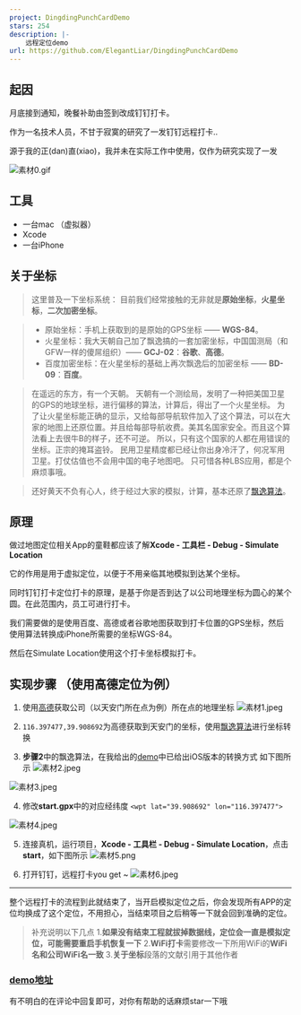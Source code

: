 ```yaml
---
project: DingdingPunchCardDemo
stars: 254
description: |-
    远程定位demo
url: https://github.com/ElegantLiar/DingdingPunchCardDemo
---
```



## 起因

月底接到通知，晚餐补助由签到改成钉钉打卡。

作为一名技术人员，不甘于寂寞的研究了一发钉钉远程打卡..

源于我的正(dan)直(xiao)，我并未在实际工作中使用，仅作为研究实现了一发

![素材0.gif](https://upload-images.jianshu.io/upload_images/1770896-2852c9503cb2a7e3.gif?imageMogr2/auto-orient/strip)

## 工具
- 一台mac （虚拟器）
- Xcode
- 一台iPhone 

## 关于坐标
>这里普及一下坐标系统： 目前我们经常接触的无非就是**原始坐标**，**火星坐标**，**二次加密坐标**。

>*   原始坐标：手机上获取到的是原始的GPS坐标 —— **WGS-84**。
>*   火星坐标：我大天朝自己加了飘逸搞的一套加密坐标，中国国测局（和GFW一样的傻屌组织）—— **GCJ-02**：**谷歌**、**高德**。
>*   百度加密坐标：在火星坐标的基础上再次飘逸后的加密坐标 —— **BD-09**：**百度**。

> 在遥远的东方，有一个天朝。 天朝有一个测绘局，发明了一种把美国卫星的GPS的地球坐标，进行偏移的算法，计算后，得出了一个火星坐标。 为了让火星坐标能正确的显示，又给每部导航软件加入了这个算法，可以在大家的地图上还原位置。并且给每部导航收费。美其名国家安全。而且这个算法看上去很牛B的样子，还不可逆。 所以，只有这个国家的人都在用错误的坐标。正宗的掩耳盗铃。 民用卫星精度都已经让你出身冷汗了，何况军用卫星。打仗估值也不会用中国的电子地图吧。 只可惜各种LBS应用，都是个麻烦事哦。

>还好黄天不负有心人，终于经过大家的模拟，计算，基本还原了[飘逸算法](https://github.com/googollee/eviltransform.git)。
>

## 原理
做过地图定位相关App的童鞋都应该了解**Xcode - 工具栏 - Debug - Simulate Location**

它的作用是用于虚拟定位，以便于不用亲临其地模拟到达某个坐标。

同时钉钉打卡定位打卡的原理，是基于你是否到达了以公司地理坐标为圆心的某个圆。在此范围内，员工可进行打卡。

我们需要做的是使用百度、高德或者谷歌地图获取到打卡位置的GPS坐标，然后使用算法转换成iPhone所需要的坐标WGS-84。

然后在Simulate Location使用这个打卡坐标模拟打卡。



## 实现步骤 （使用高德定位为例）
1. 使用[高德](http://lbs.amap.com/console/show/picker)获取公司（以天安门所在点为例）所在点的地理坐标
![素材1.jpeg](https://upload-images.jianshu.io/upload_images/1770896-423e26f1357fe6d9.jpeg?imageMogr2/auto-orient/strip%7CimageView2/2/w/1240)


2. `116.397477,39.908692`为高德获取到天安门的坐标，使用[飘逸算法](https://github.com/googollee/eviltransform)进行坐标转换
3. **步骤2**中的飘逸算法，在我给出的[demo](https://github.com/Abeautifulliar/DingdingPunchCardDemo)中已给出iOS版本的转换方式
如下图所示
![素材2.jpeg](https://upload-images.jianshu.io/upload_images/1770896-da282df05776833c.jpeg?imageMogr2/auto-orient/strip%7CimageView2/2/w/1240)

![素材3.jpeg](https://upload-images.jianshu.io/upload_images/1770896-d890000c0565a927.jpeg?imageMogr2/auto-orient/strip%7CimageView2/2/w/1240)

4. 修改**start.gpx**中的对应经纬度 
`<wpt lat="39.908692" lon="116.397477">`

![素材4.jpeg](https://upload-images.jianshu.io/upload_images/1770896-6d4ec5f4601927bb.jpeg?imageMogr2/auto-orient/strip%7CimageView2/2/w/1240)

5. 连接真机，运行项目，**Xcode - 工具栏 - Debug - Simulate Location**，点击**start**，如下图所示
![素材5.png](https://upload-images.jianshu.io/upload_images/1770896-85d8bb2dded76d0c.png?imageMogr2/auto-orient/strip%7CimageView2/2/w/1240)

6. 打开钉钉，远程打卡you get ~
![素材6.jpeg](https://upload-images.jianshu.io/upload_images/1770896-7b0bf81e6be4fff2.jpeg?imageMogr2/auto-orient/strip%7CimageView2/2/w/1240)

*****
整个远程打卡的流程到此就结束了，当开启模拟定位之后，你会发现所有APP的定位均换成了这个定位，不用担心，当结束项目之后稍等一下就会回到准确的定位。

>补充说明以下几点
>1.**如果没有结束工程就拔掉数据线，定位会一直是模拟定位，可能需要重启手机恢复一下**
>2.**WiFi打卡**需要修改一下所用WiFi的**WiFi名和公司WiFi名一致**
>3.**关于坐标**段落的文献引用于其他作者

### [demo地址](https://github.com/Abeautifulliar/DingdingPunchCardDemo)
有不明白的在评论中回复即可，对你有帮助的话麻烦star一下哦

